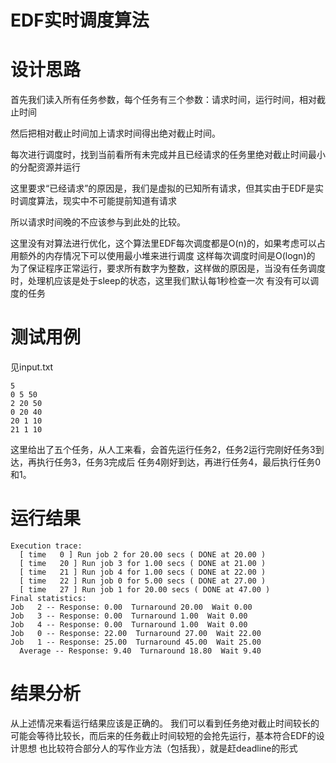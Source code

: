 EDF实时调度算法
===================

设计思路
===================

首先我们读入所有任务参数，每个任务有三个参数：请求时间，运行时间，相对截止时间

然后把相对截止时间加上请求时间得出绝对截止时间。

每次进行调度时，找到当前看所有未完成并且已经请求的任务里绝对截止时间最小的分配资源并运行

这里要求“已经请求”的原因是，我们是虚拟的已知所有请求，但其实由于EDF是实时调度算法，现实中不可能提前知道有请求

所以请求时间晚的不应该参与到此处的比较。

这里没有对算法进行优化，这个算法里EDF每次调度都是O(n)的，如果考虑可以占用额外的内存情况下可以使用最小堆来进行调度
这样每次调度时间是O(logn)的
为了保证程序正常运行，要求所有数字为整数，这样做的原因是，当没有任务调度时，处理机应该是处于sleep的状态，这里我们默认每1秒检查一次
有没有可以调度的任务

测试用例
===================
见input.txt
```
5
0 5 50
2 20 50
0 20 40
20 1 10
21 1 10

```

这里给出了五个任务，从人工来看，会首先运行任务2，任务2运行完刚好任务3到达，再执行任务3，任务3完成后
任务4刚好到达，再进行任务4，最后执行任务0和1。

运行结果
===================
```
Execution trace:
  [ time   0 ] Run job 2 for 20.00 secs ( DONE at 20.00 )
  [ time   20 ] Run job 3 for 1.00 secs ( DONE at 21.00 )
  [ time   21 ] Run job 4 for 1.00 secs ( DONE at 22.00 )
  [ time   22 ] Run job 0 for 5.00 secs ( DONE at 27.00 )
  [ time   27 ] Run job 1 for 20.00 secs ( DONE at 47.00 )
Final statistics:
Job   2 -- Response: 0.00  Turnaround 20.00  Wait 0.00
Job   3 -- Response: 0.00  Turnaround 1.00  Wait 0.00
Job   4 -- Response: 0.00  Turnaround 1.00  Wait 0.00
Job   0 -- Response: 22.00  Turnaround 27.00  Wait 22.00
Job   1 -- Response: 25.00  Turnaround 45.00  Wait 25.00
  Average -- Response: 9.40  Turnaround 18.80  Wait 9.40
```

结果分析
===================
从上述情况来看运行结果应该是正确的。
我们可以看到任务绝对截止时间较长的可能会等待比较长，而后来的任务截止时间较短的会抢先运行，基本符合EDF的设计思想
也比较符合部分人的写作业方法（包括我），就是赶deadline的形式
